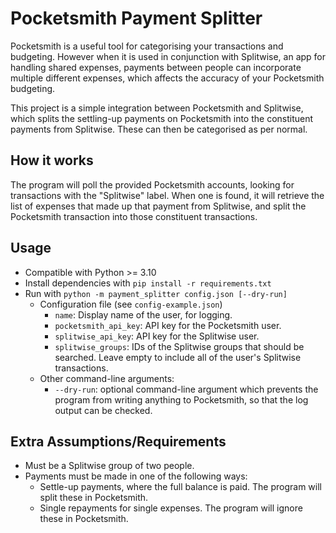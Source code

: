 # Pocketsmith Payment Splitter

Pocketsmith is a useful tool for categorising your transactions and budgeting. However when it is used in conjunction with Splitwise, an app for handling shared expenses, payments between people can incorporate multiple different expenses, which affects the accuracy of your Pocketsmith budgeting.

This project is a simple integration between Pocketsmith and Splitwise, which splits the settling-up payments on Pocketsmith into the constituent payments from Splitwise. These can then be categorised as per normal.

## How it works

The program will poll the provided Pocketsmith accounts, looking for transactions with the "Splitwise" label.
When one is found, it will retrieve the list of expenses that made up that payment from Splitwise, and split the Pocketsmith transaction into those constituent transactions.

## Usage

- Compatible with Python >= 3.10
- Install dependencies with `pip install -r requirements.txt`
- Run with `python -m payment_splitter config.json [--dry-run]`
  - Configuration file (see `config-example.json`)
    - `name`: Display name of the user, for logging.
    - `pocketsmith_api_key`: API key for the Pocketsmith user.
    - `splitwise_api_key`: API key for the Splitwise user.
    - `splitwise_groups`: IDs of the Splitwise groups that should be searched. Leave empty to include all of the user's Splitwise transactions.
  - Other command-line arguments:
    - `--dry-run`: optional command-line argument which prevents the program from writing anything to Pocketsmith, so that the log output can be checked.

## Extra Assumptions/Requirements

- Must be a Splitwise group of two people.
- Payments must be made in one of the following ways:
  - Settle-up payments, where the full balance is paid. The program will split these in Pocketsmith.
  - Single repayments for single expenses. The program will ignore these in Pocketsmith.
